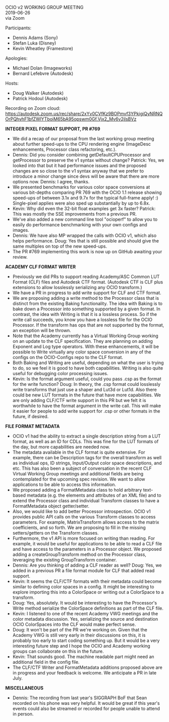<!-- SPDX-License-Identifier: CC-BY-4.0 -->
<!-- Copyright Contributors to the OpenColorIO Project. -->

OCIO v2 WORKING GROUP MEETING  
2019-06-26  
via Zoom  

Participants:
  * Dennis Adams (Sony)
  * Stefan Luka (Disney)
  * Kevin Wheatley (Framestore)

Apologies:
  * Michael Dolan (Imageworks)
  * Bernard Lefebvre (Autodesk)

Hosts:
  * Doug Walker (Autodesk)
  * Patrick Hodoul (Autodesk)

Recording on Zoom cloud:  
<https://autodesk.zoom.us/rec/share/2xYv0CVfKz9BOPmvf3YPkigiQyNRNQOrPQhvhF1bfZWlYTboiM65bA95opswm0Gf.Vjx2_Mv6v2jlsBVz>


**INTEGER PIXEL FORMAT SUPPORT, PR #769**

   - We did a recap of our proposal from the last working group meeting about
further speed-ups to the CPU rendering engine (ImageDesc enhancements, Processor
class refactoring, etc.).
   - Dennis: Did you consider combining getDefaultCPUProcessor and getProcessor
to preserve the v1 syntax without change?  Patrick: Yes, we looked into that but
it had performance issues and the proposed changes are so close to the v1 syntax
anyway that we prefer to introduce a minor change since devs will be aware that
there are more options now.  Dennis: I agree, thanks.
   - We presented benchmarks for various color space conversions at various
bit-depths comparing PR 769 with the OCIO 1.1 release showing speed-ups of
between 3.1x and 9.7x for the typical full-frame apply!    :)    Single-pixel
applies were also sped up substantially by up to 6.8x.
   - Kevin: Why did even the 32-bit float examples get 3x faster?  Patrick: This
was mostly the SSE improvements from a previous PR.
   - We've also added a new command line tool "ocioperf" to allow you to easily
do performance benchmarking with your own configs and images.
   - Dennis: We have also MP wrapped the calls with OCIO v1, which also helps
performance.  Doug: Yes that is still possible and should give the same
multiples on top of the new speed-ups.
   - The PR #769 implementing this work is now up on GitHub awaiting your
review.

**ACADEMY CLF FORMAT WRITER**

   - Previously we did PRs to support reading Academy/ASC Common LUT Format
(CLF) files and Autodesk CTF format.  (Autodesk CTF is CLF plus extensions to
allow losslessly serializing any OCIO transform.)
   - We have a PR in progress to add write support for CLF and CTF format.
   - We are proposing adding a write method to the Processor class that is
distinct from the existing Baking functionality.  The idea with Baking is to
bake down a Processor into something supported by a given format.  In contrast,
the idea with Writing is that it is a lossless process.  So if the write call
succeeds, you know you have a lossless file for the OCIO Processor.  If the
transform has ops that are not supported by the format, an exception will be
thrown.
   - Note that the Academy currently has a Virtual Working Group working on an
update to the CLF specification.  They are planning on adding Exponent and Log
type operators.  With these enhancements, it will be possible to Write virtually
any color space conversion in any of the configs on the OCIO-Configs repo to the
CLF format.
   - Both Baking and Writing are useful, depending on what the user is trying to
do, so we feel it is good to have both capabilities.  Writing is also quite
useful for debugging color processing issues.
   - Kevin: Is the format argument useful, could you pass .csp as the format for
the write function?  Doug:  In theory, the .csp format could losslessly write
transforms that just use a shaper and Lut3d or Lut1d.  Also there could be new
LUT formats in the future that have more capabilities.  We are only adding
CLF/CTF write support in this PR but we felt it is worthwhile to have the format
argument in the write call.  This will make it easier for people to add write
support for .csp or other formats in the future, if desired.

**FILE FORMAT METADATA**

   - OCIO v1 had the ability to extract a single description string from a LUT
format, as well as an ID for CDLs.  This was fine for the LUT formats of the
day, but more capabilities are needed now.
   - The metadata available in the CLF format is quite extensive.  For example,
there can be Description tags for the overall transform as well as individual
ops, ID strings, Input/Output color space descriptions, and etc.  This has also
been a subject of conversation in the recent CLF Virtual Working Group meetings
and additional fields are being contemplated for the upcoming spec revision.  We
want to allow applications to be able to access this information.
   - We proposed adding a FormatMetadata class to hold arbitrary text-based
metadata (e.g. the elements and attributes of an XML file) and to extend the
Processor class and individual Transform classes to have a FormatMetadata object
getter/setter.
   - Also, we would like to add better Processor introspection.  OCIO v1
provides public API calls on the various Transform classes to access parameters.
 For example, MatrixTransform allows access to the matrix coefficients, and so
forth.  We are proposing to fill in the missing setters/getters on the Transform
classes.
   - Furthermore, the v1 API is more focused on writing than reading.  For
example, it would be useful for applications to be able to read a CLF file and
have access to the parameters in a Processor object.  We proposed adding a
createGroupTransform method on the Processor class, leveraging the existing
GroupTransform container.
   - Dennis: Are you thinking of adding a CLF reader as well?  Doug: Yes, we
added in a previous PR a file format module for CLF that added read support.
   - Kevin: It seems the CLF/CTF formats with their metadata could become
similar to defining color spaces in a config.  It might be interesting to
explore importing this into a ColorSpace or writing out a ColorSpace to a
transform.
   - Doug: Yes, absolutely.  It would be interesting to have the Processor's
Write method serialize the ColorSpace definitions as part of the CLF file.
   - Kevin: I listened to one of the recent Academy VWG meetings and the color
metadata discussion.  Yes, serializing the source and destination OCIO
ColorSpaces into the CLF would make perfect sense.
   - Doug: It won't be part of the PR we're working on.  Given that the Academy
VWG is still very early in their discussions on this, it is probably too early
to start coding something up.  But it would be a very interesting future step
and I hope the OCIO and Academy working groups can collaborate on this in the
future.
   - Kevin: That sounds good.  The machine readable part might need an
additional field in the config file.
   - The CLF/CTF Writer and FormatMetadata additions proposed above are in
progress and your feedback is welcome.  We anticipate a PR in late July.

**MISCELLANEOUS**

   - Dennis: The recording from last year's SIGGRAPH BoF that Sean recorded on
his phone was very helpful.  It would be great if this year's events could also
be streamed or recorded for people unable to attend in person.
